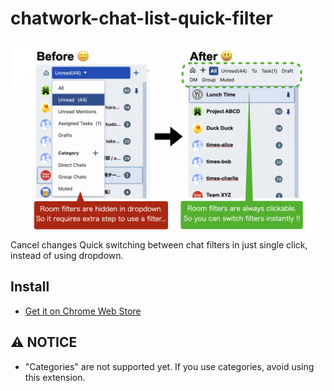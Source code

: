 # chatwork-chat-list-quick-filter

![screenshot](./docs/screenshot.png)
Cancel changes
Quick switching between chat filters in just single click, instead of using dropdown.

## Install

* [Get it on Chrome Web Store](https://chrome.google.com/webstore/detail/chatwork-chat-list-quick/cjmgnmcpdjifliapggpbgnheolmjngek)

## ⚠️ NOTICE

* "Categories" are not supported yet. If you use categories, avoid using this extension.
